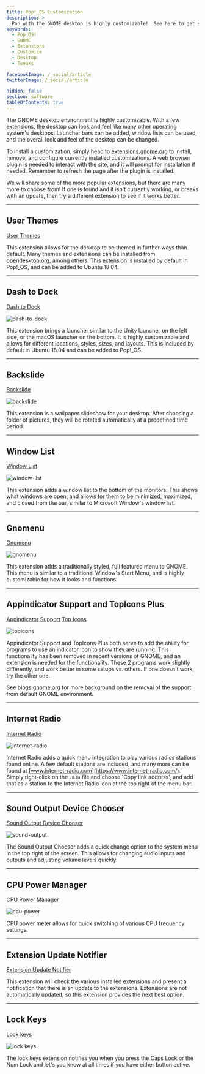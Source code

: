 ```yaml
---
title: Pop!_OS Customization
description: >
  Pop with the GNOME desktop is highly customizable!  See here to get started making your desktop just right for you.
keywords:
  - Pop_OS!
  - GNOME
  - Extensions
  - Customize
  - Desktop
  - Tweaks

facebookImage: /_social/article
twitterImage: /_social/article

hidden: false
section: software
tableOfContents: true
---
```


The GNOME desktop environment is highly customizable.  With a few extensions, the desktop can look and feel like many other operating system's desktops.  Launcher bars can be added, window lists can be used, and the overall look and feel of the desktop can be changed.

To install a customization, simply head to [extensions.gnome.org](https://extensions.gnome.org) to install, remove, and configure currently installed customizations.  A web browser plugin is needed to interact with the site, and it will prompt for installation if needed.  Remember to refresh the page after the plugin is installed.

We will share some of the more popular extensions, but there are many more to choose from!  If one is found and it isn't currently working, or breaks with an update, then try a different extension to see if it works better.

---

## User Themes

[User Themes](https://extensions.gnome.org/extension/19/user-themes/)

This extension allows for the desktop to be themed in further ways than default.  Many themes and extensions can be installed from [opendesktop.org](https://www.opendesktop.org/s/Gnome), among others.  This extension is installed by default in Pop!_OS, and can be added to Ubuntu 18.04.

---

## Dash to Dock

[Dash to Dock](https://extensions.gnome.org/extension/307/dash-to-dock/)

![dash-to-dock](/images/customize-gnome/dash-to-dock.png)

This extension brings a launcher similar to the Unity launcher on the left side, or the macOS launcher on the bottom.  It is highly customizable and allows for different locations, styles, sizes, and layouts.  This is included by default in Ubuntu 18.04 and can be added to Pop!_OS.

---

## Backslide

[Backslide](https://extensions.gnome.org/extension/543/backslide/)

![backslide](/images/customize-gnome/backslide.png)

This extension is a wallpaper slideshow for your desktop.  After choosing a folder of pictures, they will be rotated automatically at a predefined time period.

---

## Window List

[Window List](https://extensions.gnome.org/extension/602/window-list/)

![window-list](/images/customize-gnome/window-list.png)

This extension adds a window list to the bottom of the monitors.  This shows what windows are open, and allows for them to be minimized, maximized, and closed from the bar, similar to Microsoft Window's window list.

---

## Gnomenu

[Gnomenu](https://extensions.gnome.org/extension/608/gnomenu/)

![gnomenu](/images/customize-gnome/gnomenu.png)

This extension adds a traditionally styled, full featured menu to GNOME.  This menu is similar to a traditional Window's Start Menu, and is highly customizable for how it looks and functions.

---

## Appindicator Support and TopIcons Plus

[Appindicator Support](https://extensions.gnome.org/extension/615/appindicator-support/)
[Top Icons](https://extensions.gnome.org/extension/1031/topicons/)

![topicons](/images/customize-gnome/topicons.png)

Appindicator Support and TopIcons Plus both serve to add the ability for programs to use an indicator icon to show they are running.  This functionality has been removed in recent versions of GNOME, and an extension is needed for the functionality.  These 2 programs work slightly differently, and work better in some setups vs. others.  If one doesn't work, try the other one.

See [blogs.gnome.org](https://blogs.gnome.org/aday/2017/08/31/status-icons-and-gnome/) for more background on the removal of the support from default GNOME environment.

---

## Internet Radio

[Internet Radio](https://extensions.gnome.org/extension/836/internet-radio/)

![internet-radio](/images/customize-gnome/internet-radio.png)

Internet Radio adds a quick menu integration to play various radios stations found online.  A few default stations are included, and many more can be found at [www.internet-radio.com](https://www.internet-radio.com/).  Simply right-click on the `.m3u` file and choose 'Copy link address', and add that as a station to the Internet Radio icon at the top right of the menu bar.

---

## Sound Output Device Chooser

[Sound Output Device Chooser](https://extensions.gnome.org/extension/906/sound-output-device-chooser/)

![sound-output](/images/customize-gnome/sound-output.png)

The Sound Output Chooser adds a quick change option to the system menu in the top right of the screen.  This allows for changing audio inputs and outputs and adjusting volume levels quickly.

---

## CPU Power Manager

[CPU Power Manager](https://extensions.gnome.org/extension/945/cpu-power-manager/)

![cpu-power](/images/customize-gnome/cpu-power.png)

CPU power meter allows for quick switching of various CPU frequency settings.

---

## Extension Update Notifier

[Extension Update Notifier](https://extensions.gnome.org/extension/1166/extension-update-notifier/)

This extension will check the various installed extensions and present a notification that there is an update to the extensions.  Extensions are not automatically updated, so this extension provides the next best option.

---

## Lock Keys

[Lock keys](https://extensions.gnome.org/extension/36/lock-keys/)

![lock keys](/images/customize-gnome/lock-keys.png)

The lock keys extension notifies you when you press the Caps Lock or the Num Lock and let's you know at all times if you have either button active.
